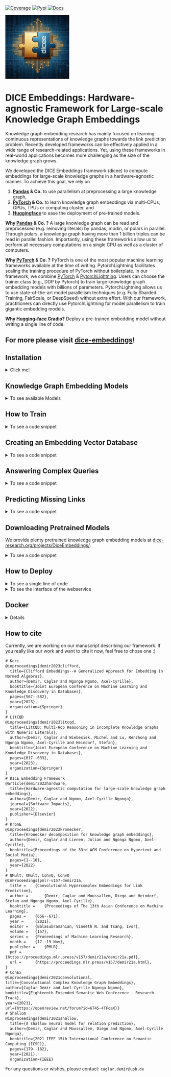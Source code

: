 [![Coverage](https://img.shields.io/badge/coverage-54%25-green)](https://dice-group.github.io/dice-embeddings/usage/main.html#coverage-report)
[![Pypi](https://img.shields.io/badge/pypi-0.1.4-blue)](https://pypi.org/project/dicee/0.1.4/)
[![Docs](https://img.shields.io/badge/documentation-0.1.4-yellow)](https://dice-group.github.io/dice-embeddings/index.html)

![dicee_logo](docs/_static/images/dicee_logo.png)

# DICE Embeddings: Hardware-agnostic Framework for Large-scale Knowledge Graph Embeddings

Knowledge graph embedding research has mainly focused on learning continuous representations of knowledge graphs towards the link prediction problem. 
Recently developed frameworks can be effectively applied in a wide range of research-related applications.
Yet, using these frameworks in real-world applications becomes more challenging as the size of the knowledge graph grows.

We developed the DICE Embeddings framework (dicee) to compute embeddings for large-scale knowledge graphs in a hardware-agnostic manner.
To achieve this goal, we rely on
1. **[Pandas](https://pandas.pydata.org/) & Co.** to use parallelism at preprocessing a large knowledge graph,
2. **[PyTorch](https://pytorch.org/) & Co.** to learn knowledge graph embeddings via multi-CPUs, GPUs, TPUs or computing cluster, and
3. **[Huggingface](https://huggingface.co/)** to ease the deployment of pre-trained models.

**Why [Pandas](https://pandas.pydata.org/) & Co. ?**
A large knowledge graph can be read and preprocessed (e.g. removing literals) by pandas, modin, or polars in parallel.
Through polars, a knowledge graph having more than 1 billion triples can be read in parallel fashion. 
Importantly, using these frameworks allow us to perform all necessary computations on a single CPU as well as a cluster of computers.

**Why [PyTorch](https://pytorch.org/) & Co. ?**
PyTorch is one of the most popular machine learning frameworks available at the time of writing. 
PytorchLightning facilitates scaling the training procedure of PyTorch without boilerplate.
In our framework, we combine [PyTorch](https://pytorch.org/) & [PytorchLightning](https://www.pytorchlightning.ai/).
Users can choose the trainer class (e.g., DDP by Pytorch) to train large knowledge graph embedding models with billions of parameters.
PytorchLightning allows us to use state-of-the-art model parallelism techniques (e.g. Fully Sharded Training, FairScale, or DeepSpeed)
without extra effort.
With our framework, practitioners can directly use PytorchLightning for model parallelism to train gigantic embedding models.

**Why [Hugging-face Gradio](https://huggingface.co/gradio)?**
Deploy a pre-trained embedding model without writing a single line of code.

## For more please visit [dice-embeddings](https://dice-group.github.io/dice-embeddings/)!

## Installation
<details><summary> Click me! </summary>

### Installation from Source
``` bash
git clone https://github.com/dice-group/dice-embeddings.git
conda create -n dice python=3.10.13 --no-default-packages && conda activate dice && pip3 install -e .
# or
pip3 install -e .["dev"]
```
or
```bash
pip install dicee
```
## Download Knowledge Graphs
```bash
wget https://files.dice-research.org/datasets/dice-embeddings/KGs.zip --no-check-certificate && unzip KGs.zip
```
To test the Installation
```bash
python -m pytest -p no:warnings -x # Runs >119 tests leading to > 15 mins
python -m pytest -p no:warnings --lf # run only the last failed test
python -m pytest -p no:warnings --ff # to run the failures first and then the rest of the tests.
```

</details>

## Knowledge Graph Embedding Models
<details> <summary> To see available Models</summary>

1. Decal, Keci, DualE, ComplEx, QMult, OMult, ConvQ, ConvO, ConEx, TransE, DistMult, and Shallom
2. All embedding models available in https://github.com/pykeen/pykeen#models

> For more, please refer to `examples`.
</details>

## How to Train
<details> <summary> To see a code snippet </summary>

To Train a KGE model and evaluate it on the train, validation, and test sets of the UMLS benchmark dataset.
```python
from dicee.executer import Execute
from dicee.config import Namespace
args = Namespace()
args.model = 'Keci'
args.scoring_technique = "KvsAll"  # 1vsAll, or AllvsAll, or NegSample
args.dataset_dir = "KGs/UMLS"
args.path_to_store_single_run = "Keci_UMLS"
args.num_epochs = 100
args.embedding_dim = 32
args.batch_size = 1024
reports = Execute(args).start()
print(reports["Train"]["MRR"]) # => 0.9912
print(reports["Test"]["MRR"]) # => 0.8155
# See the Keci_UMLS folder embeddings and all other files
```
where the data is in the following form
```bash
$ head -3 KGs/UMLS/train.txt 
acquired_abnormality    location_of     experimental_model_of_disease
anatomical_abnormality  manifestation_of        physiologic_function
alga    isa     entity
```
A KGE model can also be trained from the command line
```bash
dicee --dataset_dir "KGs/UMLS" --model Keci --eval_model "train_val_test"
```
dicee automatically detects available GPUs and trains a model with distributed data parallels technique.
You can choose a suitable backend for your knowledge graph ```--backend pandas | polars  | rdflib ```.
```bash
# Train a model by only using the GPU-0
CUDA_VISIBLE_DEVICES=0 dicee --dataset_dir "KGs/UMLS" --model Keci --eval_model "train_val_test"
# Train a model by only using GPU-1
CUDA_VISIBLE_DEVICES=1 dicee --dataset_dir "KGs/UMLS" --model Keci --eval_model "train_val_test"
# Train a model by using all available GPUs
dicee --dataset_dir "KGs/UMLS" --model Keci --eval_model "train_val_test"
```
Under the hood, dicee executes the run.py script and uses [lightning](https://lightning.ai/) as a default trainer.
```bash
# Two equivalent executions
# (1)
dicee --dataset_dir "KGs/UMLS" --model Keci --eval_model "train_val_test"
# (2)
CUDA_VISIBLE_DEVICES=0,1 python dicee/scripts/run.py --trainer PL --dataset_dir "KGs/UMLS" --model Keci --eval_model "train_val_test"
```
Similarly, models can be easily trained with torchrun
```bash
torchrun --standalone --nnodes=1 --nproc_per_node=gpu dicee --trainer torchDDP --dataset_dir "KGs/UMLS" --model Keci --eval_model "train_val_test"
```
You can also train a model in multi-node multi-gpu setting.
```bash
torchrun --nnodes 2 --nproc_per_node=gpu  --node_rank 0 --rdzv_id 455 --rdzv_backend c10d --rdzv_endpoint=nebula  dicee --trainer torchDDP --dataset_dir KGs/UMLS
torchrun --nnodes 2 --nproc_per_node=gpu  --node_rank 1 --rdzv_id 455 --rdzv_backend c10d --rdzv_endpoint=nebula  dicee --trainer torchDDP --dataset_dir KGs/UMLS
```
Train a KGE model by providing the path of a single file and store all parameters under newly created directory
called `KeciFamilyRun`.
```bash
dicee --path_single_kg "KGs/Family/family-benchmark_rich_background.owl" --model Keci --path_to_store_single_run KeciFamilyRun --backend rdflib --eval_model None
```
where the data is in the following form
```bash
$ head -3 KGs/Family/train.txt 
_:1 <http://www.w3.org/1999/02/22-rdf-syntax-ns#type> <http://www.w3.org/2002/07/owl#Ontology> .
<http://www.benchmark.org/family#hasChild> <http://www.w3.org/1999/02/22-rdf-syntax-ns#type> <http://www.w3.org/2002/07/owl#ObjectProperty> .
<http://www.benchmark.org/family#hasParent> <http://www.w3.org/1999/02/22-rdf-syntax-ns#type> <http://www.w3.org/2002/07/owl#ObjectProperty> .
```
**Continual Training:** the training phase of a pretrained model can be resumed.
```bash
dicee --continual_learning KeciFamilyRun --path_single_kg "KGs/Family/family-benchmark_rich_background.owl" --model Keci --path_to_store_single_run KeciFamilyRun --backend rdflib --eval_model None
```

**Apart from n-triples or standard link prediction dataset formats, we support ["owl", "nt", "turtle", "rdf/xml", "n3"]***.
Moreover, a KGE model can be also trained  by providing **an endpoint of a triple store**.
```bash
dicee --sparql_endpoint "http://localhost:3030/mutagenesis/" --model Keci
```
For more, please refer to `examples`.
</details>

## Creating an Embedding Vector Database 
<details> <summary> To see a code snippet </summary>

##### Learning Embeddings
```bash
# Train an embedding model
dicee --dataset_dir KGs/Countries-S1 --path_to_store_single_run CountryEmbeddings --model Keci --p 0 --q 1 --embedding_dim 32 --adaptive_swa
```
#### Loading Embeddings into Qdrant Vector Database
```bash
# Ensure that Qdrant available
# docker pull qdrant/qdrant && docker run -p 6333:6333 -p 6334:6334      -v $(pwd)/qdrant_storage:/qdrant/storage:z      qdrant/qdrant
diceeindex --path_model "CountryEmbeddings" --collection_name "dummy" --location "localhost"
```
#### Launching Webservice
```bash
diceeserve --path_model "CountryEmbeddings" --collection_name "dummy" --collection_location "localhost"
```
##### Retrieve and Search 

Get embedding of germany
```bash
curl -X 'GET' 'http://0.0.0.0:8000/api/get?q=germany' -H 'accept: application/json'
```

Get most similar things to europe
```bash
curl -X 'GET' 'http://0.0.0.0:8000/api/search?q=europe' -H 'accept: application/json'
{"result":[{"hit":"europe","score":1.0},
{"hit":"northern_europe","score":0.67126536},
{"hit":"western_europe","score":0.6010134},
{"hit":"puerto_rico","score":0.5051694},
{"hit":"southern_europe","score":0.4829831}]}
```

</details>


## Answering Complex Queries 
<details> <summary> To see a code snippet </summary>

```python
# pip install dicee
# wget https://files.dice-research.org/datasets/dice-embeddings/KGs.zip --no-check-certificate & unzip KGs.zip
from dicee.executer import Execute
from dicee.config import Namespace
from dicee.knowledge_graph_embeddings import KGE
# (1) Train a KGE model
args = Namespace()
args.model = 'Keci'
args.p=0
args.q=1
args.optim = 'Adam'
args.scoring_technique = "AllvsAll"
args.path_single_kg = "KGs/Family/family-benchmark_rich_background.owl"
args.backend = "rdflib"
args.num_epochs = 200
args.batch_size = 1024
args.lr = 0.1
args.embedding_dim = 512
result = Execute(args).start()
# (2) Load the pre-trained model
pre_trained_kge = KGE(path=result['path_experiment_folder'])
# (3) Single-hop query answering
# Query: ?E : \exist E.hasSibling(E, F9M167)
# Question: Who are the siblings of F9M167?
# Answer: [F9M157, F9F141], as (F9M167, hasSibling, F9M157) and (F9M167, hasSibling, F9F141)
predictions = pre_trained_kge.answer_multi_hop_query(query_type="1p",
                                                     query=('http://www.benchmark.org/family#F9M167',
                                                            ('http://www.benchmark.org/family#hasSibling',)),
                                                     tnorm="min", k=3)
top_entities = [topk_entity for topk_entity, query_score in predictions]
assert "http://www.benchmark.org/family#F9F141" in top_entities
assert "http://www.benchmark.org/family#F9M157" in top_entities
# (2) Two-hop query answering
# Query: ?D : \exist E.Married(D, E) \land hasSibling(E, F9M167)
# Question: To whom a sibling of F9M167 is married to?
# Answer: [F9F158, F9M142] as (F9M157 #married F9F158) and (F9F141 #married F9M142)
predictions = pre_trained_kge.answer_multi_hop_query(query_type="2p",
                                                     query=("http://www.benchmark.org/family#F9M167",
                                                            ("http://www.benchmark.org/family#hasSibling",
                                                             "http://www.benchmark.org/family#married")),
                                                     tnorm="min", k=3)
top_entities = [topk_entity for topk_entity, query_score in predictions]
assert "http://www.benchmark.org/family#F9M142" in top_entities
assert "http://www.benchmark.org/family#F9F158" in top_entities
# (3) Three-hop query answering
# Query: ?T : \exist D.type(D,T) \land Married(D,E) \land hasSibling(E, F9M167)
# Question: What are the type of people who are married to a sibling of F9M167?
# (3) Answer: [Person, Male, Father] since  F9M157 is [Brother Father Grandfather Male] and F9M142 is [Male Grandfather Father]

predictions = pre_trained_kge.answer_multi_hop_query(query_type="3p", query=("http://www.benchmark.org/family#F9M167",
                                                                             ("http://www.benchmark.org/family#hasSibling",
                                                                             "http://www.benchmark.org/family#married",
                                                                             "http://www.w3.org/1999/02/22-rdf-syntax-ns#type")),
                                                     tnorm="min", k=5)
top_entities = [topk_entity for topk_entity, query_score in predictions]
print(top_entities)
assert "http://www.benchmark.org/family#Person" in top_entities
assert "http://www.benchmark.org/family#Father" in top_entities
assert "http://www.benchmark.org/family#Male" in top_entities
```
For more, please refer to `examples/multi_hop_query_answering`.
</details>

## Predicting Missing Links
<details> <summary> To see a code snippet</summary>

```python
from dicee import KGE
# (1) Train a knowledge graph embedding model..
# (2) Load a pretrained model
pre_trained_kge = KGE(path='..')
# (3) Predict missing links through head entity rankings
pre_trained_kge.predict_topk(h=[".."],r=[".."],topk=10)
# (4) Predict missing links through relation rankings
pre_trained_kge.predict_topk(h=[".."],t=[".."],topk=10)
# (5) Predict missing links through tail entity rankings
pre_trained_kge.predict_topk(r=[".."],t=[".."],topk=10)
```

</details>

## Downloading Pretrained Models 

We provide plenty pretrained knowledge graph embedding models at [dice-research.org/projects/DiceEmbeddings/](https://files.dice-research.org/projects/DiceEmbeddings/).
<details> <summary> To see a code snippet </summary>

```python
from dicee import KGE
mure = KGE(url="https://files.dice-research.org/projects/DiceEmbeddings/YAGO3-10-Pykeen_MuRE-dim128-epoch256-KvsAll")
quate = KGE(url="https://files.dice-research.org/projects/DiceEmbeddings/YAGO3-10-Pykeen_QuatE-dim128-epoch256-KvsAll")
keci = KGE(url="https://files.dice-research.org/projects/DiceEmbeddings/YAGO3-10-Keci-dim128-epoch256-KvsAll")
quate.predict_topk(h=["Mongolia"],r=["isLocatedIn"],topk=3)
# [('Asia', 0.9894362688064575), ('Europe', 0.01575559377670288), ('Tadanari_Lee', 0.012544365599751472)]
keci.predict_topk(h=["Mongolia"],r=["isLocatedIn"],topk=3)
# [('Asia', 0.6522021293640137), ('Chinggis_Khaan_International_Airport', 0.36563414335250854), ('Democratic_Party_(Mongolia)', 0.19600993394851685)]
mure.predict_topk(h=["Mongolia"],r=["isLocatedIn"],topk=3)
# [('Asia', 0.9996906518936157), ('Ulan_Bator', 0.0009907372295856476), ('Philippines', 0.0003116439620498568)]
```

</details>

## How to Deploy
<details> <summary> To see a single line of code</summary>

```python
from dicee import KGE
KGE(path='...').deploy(share=True,top_k=10)
```
</details>

<details> <summary> To see the interface of the webservice</summary>
<img src="dicee/lp.png" alt="Italian Trulli">
</details>

## Docker
<details> <summary> Details</summary>
To build the Docker image:
```
docker build -t dice-embeddings .
```

To test the Docker image:
```
docker run --rm -v ~/.local/share/dicee/KGs:/dicee/KGs dice-embeddings ./main.py --model AConEx --embedding_dim 16
```
</details>

## How to cite
Currently, we are working on our manuscript describing our framework. 
If you really like our work and want to cite it now, feel free to chose one :) 
```
# Keci
@inproceedings{demir2023clifford,
  title={Clifford Embeddings--A Generalized Approach for Embedding in Normed Algebras},
  author={Demir, Caglar and Ngonga Ngomo, Axel-Cyrille},
  booktitle={Joint European Conference on Machine Learning and Knowledge Discovery in Databases},
  pages={567--582},
  year={2023},
  organization={Springer}
}
# LitCQD
@inproceedings{demir2023litcqd,
  title={LitCQD: Multi-Hop Reasoning in Incomplete Knowledge Graphs with Numeric Literals},
  author={Demir, Caglar and Wiebesiek, Michel and Lu, Renzhong and Ngonga Ngomo, Axel-Cyrille and Heindorf, Stefan},
  booktitle={Joint European Conference on Machine Learning and Knowledge Discovery in Databases},
  pages={617--633},
  year={2023},
  organization={Springer}
}
# DICE Embedding Framework
@article{demir2022hardware,
  title={Hardware-agnostic computation for large-scale knowledge graph embeddings},
  author={Demir, Caglar and Ngomo, Axel-Cyrille Ngonga},
  journal={Software Impacts},
  year={2022},
  publisher={Elsevier}
}
# KronE
@inproceedings{demir2022kronecker,
  title={Kronecker decomposition for knowledge graph embeddings},
  author={Demir, Caglar and Lienen, Julian and Ngonga Ngomo, Axel-Cyrille},
  booktitle={Proceedings of the 33rd ACM Conference on Hypertext and Social Media},
  pages={1--10},
  year={2022}
}
# QMult, OMult, ConvQ, ConvO
@InProceedings{pmlr-v157-demir21a,
  title = 	 {Convolutional Hypercomplex Embeddings for Link Prediction},
  author =       {Demir, Caglar and Moussallem, Diego and Heindorf, Stefan and Ngonga Ngomo, Axel-Cyrille},
  booktitle = 	 {Proceedings of The 13th Asian Conference on Machine Learning},
  pages = 	 {656--671},
  year = 	 {2021},
  editor = 	 {Balasubramanian, Vineeth N. and Tsang, Ivor},
  volume = 	 {157},
  series = 	 {Proceedings of Machine Learning Research},
  month = 	 {17--19 Nov},
  publisher =    {PMLR},
  pdf = 	 {https://proceedings.mlr.press/v157/demir21a/demir21a.pdf},
  url = 	 {https://proceedings.mlr.press/v157/demir21a.html},
}
# ConEx
@inproceedings{demir2021convolutional,
title={Convolutional Complex Knowledge Graph Embeddings},
author={Caglar Demir and Axel-Cyrille Ngonga Ngomo},
booktitle={Eighteenth Extended Semantic Web Conference - Research Track},
year={2021},
url={https://openreview.net/forum?id=6T45-4TFqaX}}
# Shallom
@inproceedings{demir2021shallow,
  title={A shallow neural model for relation prediction},
  author={Demir, Caglar and Moussallem, Diego and Ngomo, Axel-Cyrille Ngonga},
  booktitle={2021 IEEE 15th International Conference on Semantic Computing (ICSC)},
  pages={179--182},
  year={2021},
  organization={IEEE}
```
For any questions or wishes, please contact:  ```caglar.demir@upb.de```

